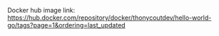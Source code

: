 Docker hub image link: https://hub.docker.com/repository/docker/thonycoutdev/hello-world-go/tags?page=1&ordering=last_updated
